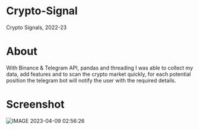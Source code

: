 # Crypto-Signal
Crypto Signals, 2022-23
# About
With Binance & Telegram API, pandas and threading I was able to collect my data, add features and to scan the crypto market quickly, 
for each potential position the telegram bot will notify the user with the required details.
# Screenshot
![IMAGE 2023-04-09 02:56:26](https://user-images.githubusercontent.com/73611785/230747359-7e035693-258b-4f85-81d0-327977d80dc4.jpg)
